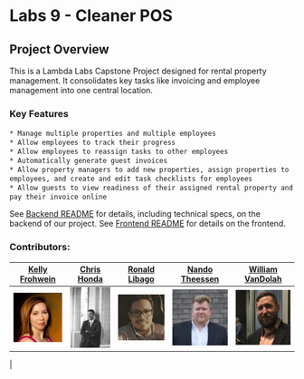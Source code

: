 # Labs 9 - Cleaner POS



## Project Overview

This is a Lambda Labs Capstone Project designed for rental property management. It consolidates key tasks like invoicing and employee management into one central location.  

### Key Features

	* Manage multiple properties and multiple employees
	* Allow employees to track their progress
	* Allow employees to reassign tasks to other employees
	* Automatically generate guest invoices
	* Allow property managers to add new properties, assign properties to employees, and create and edit task checklists for employees
	* Allow guests to view readiness of their assigned rental property and pay their invoice online
	
See [Backend README]() for details, including technical specs, on the backend of our project.
See [Frontend README]() for details on the frontend.


### Contributors:

|   [Kelly Frohwein](https://github.com/kelfro)  |   [Chris Honda](https://github.com/honda0306)   |    [Ronald Libago](https://github.com/Mister-Corn)    |   [Nando Theessen](https://github.com/NandoTheessen)  |   [William VanDolah](https://github.com/wvandolah)  |
|:----------------:|:----------------:|:---------------:|:---------------:|:---------------:| 
| [<img src="./assets/kelly.jpg" width = "200" />](https://github.com/aaharbaugh) | [<img src="./assets/honda.png" width = "200"/>](https://github.com/jordan-massingill)  | [<img src="./assets/ronald.jpg" width = "250" />](https://github.com/juliejonak) | [<img src="./assets/nando.jpg" width = "250" />](https://github.com/Jkasem) | [<img src="./assets/william.jpg" width = "250" />](https://github.com/peytonrunyan) 
|